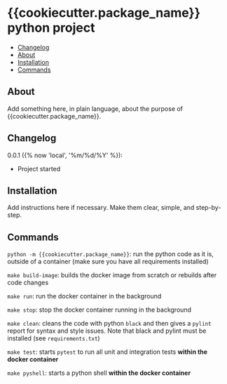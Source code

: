 # {{cookiecutter.package_name}} python project

- [Changelog](#version)
- [About](#about)
- [Installation](#installation)
- [Commands](#commands)


## About

Add something here, in plain language, about the purpose of {{cookiecutter.package_name}}.


## Changelog


0.0.1 ({% now 'local', '%m/%d/%Y' %}):
* Project started


## Installation

Add instructions here if necessary. Make them clear, simple, and step-by-step.


## Commands

`python -m {{cookiecutter.package_name}}`: run the python code as it is, outside of a container (make sure you have all requirements installed)

`make build-image`: builds the docker image from scratch or rebuilds after code changes

`make run`: run the docker container in the background

`make stop`: stop the docker container running in the background

`make clean`: cleans the code with python `black` and then gives a `pylint` report for syntax and style issues. Note that black and pylint must be installed (see `requirements.txt`)

`make test`: starts `pytest` to run all unit and integration tests **within the docker container**

`make pyshell`: starts a python shell **within the docker container**
